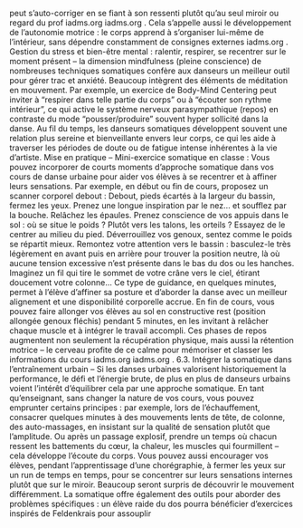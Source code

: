 peut s’auto-corriger en se fiant à son ressenti plutôt qu’au seul miroir ou regard du prof iadms.org iadms.org . Cela s’appelle aussi le développement de l’autonomie motrice : le corps apprend à s’organiser lui-même de l’intérieur, sans dépendre constamment de consignes externes iadms.org . Gestion du stress et bien-être mental : ralentir, respirer, se recentrer sur le moment présent – la dimension mindfulness (pleine conscience) de nombreuses techniques somatiques confère aux danseurs un meilleur outil pour gérer trac et anxiété. Beaucoup intègrent des éléments de méditation en mouvement. Par exemple, un exercice de Body-Mind Centering peut inviter à “respirer dans telle partie du corps” ou à “écouter son rythme intérieur”, ce qui active le système nerveux parasympathique (repos) en contraste du mode “pousser/produire” souvent hyper sollicité dans la danse. Au fil du temps, les danseurs somatiques développent souvent une relation plus sereine et bienveillante envers leur corps, ce qui les aide à traverser les périodes de doute ou de fatigue intense inhérentes à la vie d’artiste. Mise en pratique – Mini-exercice somatique en classe : Vous pouvez incorporer de courts moments d’approche somatique dans vos cours de danse urbaine pour aider vos élèves à se recentrer et à affiner leurs sensations. Par exemple, en début ou fin de cours, proposez un scanner corporel debout : Debout, pieds écartés à la largeur du bassin, fermez les yeux. Prenez une longue inspiration par le nez… et soufflez par la bouche. Relâchez les épaules. Prenez conscience de vos appuis dans le sol : où se situe le poids ? Plutôt vers les talons, les orteils ? Essayez de le centrer au milieu du pied. Déverrouillez vos genoux, sentez comme le poids se répartit mieux. Remontez votre attention vers le bassin : basculez-le très légèrement en avant puis en arrière pour trouver la position neutre, là où aucune tension excessive n’est présente dans le bas du dos ou les hanches. Imaginez un fil qui tire le sommet de votre crâne vers le ciel, étirant doucement votre colonne… Ce type de guidance, en quelques minutes, permet à l’élève d’affiner sa posture et d’aborder la danse avec un meilleur alignement et une disponibilité corporelle accrue. En fin de cours, vous pouvez faire allonger vos élèves au sol en constructive rest (position allongée genoux fléchis) pendant 5 minutes, en les invitant à relâcher chaque muscle et à intégrer le travail accompli. Ces phases de repos augmentent non seulement la récupération physique, mais aussi la rétention motrice – le cerveau profite de ce calme pour mémoriser et classer les informations du cours iadms.org iadms.org . 6.3. Intégrer la somatique dans l’entraînement urbain – Si les danses urbaines valorisent historiquement la performance, le défi et l’énergie brute, de plus en plus de danseurs urbains voient l’intérêt d’équilibrer cela par une approche somatique. En tant qu’enseignant, sans changer la nature de vos cours, vous pouvez emprunter certains principes : par exemple, lors de l’échauffement, consacrer quelques minutes à des mouvements lents de tête, de colonne, des auto-massages, en insistant sur la qualité de sensation plutôt que l’amplitude. Ou après un passage explosif, prendre un temps où chacun ressent les battements du cœur, la chaleur, les muscles qui fourmillent – cela développe l’écoute du corps. Vous pouvez aussi encourager vos élèves, pendant l’apprentissage d’une chorégraphie, à fermer les yeux sur un run de temps en temps, pour se concentrer sur leurs sensations internes plutôt que sur le miroir. Beaucoup seront surpris de découvrir le mouvement différemment. La somatique offre également des outils pour aborder des problèmes spécifiques : un élève raide du dos pourra bénéficier d’exercices inspirés de Feldenkrais pour assouplir